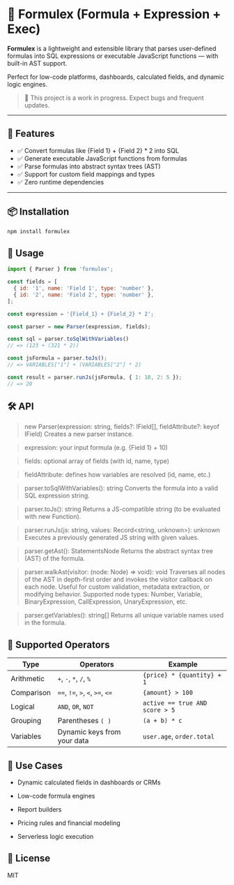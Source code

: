 # 🧠 Formulex (Formula + Expression + Exec)

**Formulex** is a lightweight and extensible library that parses user-defined formulas into SQL expressions or executable JavaScript functions — with built-in AST support.

Perfect for low-code platforms, dashboards, calculated fields, and dynamic logic engines.

> 🚧 This project is a work in progress. Expect bugs and frequent updates.

---

## 🚀 Features

- ✅ Convert formulas like {Field 1} + {Field 2} * 2 into SQL
- ✅ Generate executable JavaScript functions from formulas
- ✅ Parse formulas into abstract syntax trees (AST)
- ✅ Support for custom field mappings and types
- ✅ Zero runtime dependencies

---

## 📦 Installation

```bash
npm install formulex
```

## 📗 Usage
```js
import { Parser } from 'formulex';

const fields = [
  { id: '1', name: 'Field 1', type: 'number' },
  { id: '2', name: 'Field 2', type: 'number' },
];

const expression = '{Field_1} + {Field_2} * 2';

const parser = new Parser(expression, fields);

const sql = parser.toSqlWithVariables()
// => (123 + (321 * 2))

const jsFormula = parser.toJs();
// => VARIABLES["1"] + (VARIABLES["2"] * 2)

const result = parser.runJs(jsFormula, { 1: 10, 2: 5 });
// => 20

```

## 🛠 API

> new Parser(expression: string, fields?: IField[], fieldAttribute?: keyof IField)
Creates a new parser instance.

> expression: your input formula (e.g. {Field 1} + 10)

> fields: optional array of fields (with id, name, type)

> fieldAttribute: defines how variables are resolved (id, name, etc.)

> parser.toSqlWithVariables(): string
Converts the formula into a valid SQL expression string.

> parser.toJs(): string
Returns a JS-compatible string (to be evaluated with new Function).

> parser.runJs(js: string, values: Record<string, unknown>): unknown
Executes a previously generated JS string with given values.

> parser.getAst(): StatementsNode
Returns the abstract syntax tree (AST) of the formula.

> parser.walkAst(visitor: (node: Node) => void): void
Traverses all nodes of the AST in depth-first order and invokes the visitor callback on each node.
Useful for custom validation, metadata extraction, or modifying behavior.
Supported node types: Number, Variable, BinaryExpression, CallExpression, UnaryExpression, etc.

> parser.getVariables(): string[]
Returns all unique variable names used in the formula.

## 🧮 Supported Operators

| Type         | Operators                          | Example                        |
|--------------|------------------------------------|--------------------------------|
| Arithmetic   | `+`, `-`, `*`, `/`, `%`            | `{price} * {quantity} + 1`      |
| Comparison   | `==`, `!=`, `>`, `<`, `>=`, `<=`   | `{amount} > 100`                |
| Logical      | `AND`, `OR`, `NOT`                 | `active == true AND score > 5`|
| Grouping     | Parentheses `( )`                  | `(a + b) * c`                  |
| Variables    | Dynamic keys from your data        | `user.age`, `order.total`     |


## 🧩 Use Cases

- Dynamic calculated fields in dashboards or CRMs

- Low-code formula engines

- Report builders

- Pricing rules and financial modeling

- Serverless logic execution

## 📄 License
MIT
